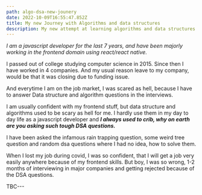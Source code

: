 ```yaml
---
path: algo-dsa-new-jounery
date: 2022-10-09T16:55:47.852Z
title: My new Journey with Algorithms and data structures
description: My new attempt at learning algorithms and data structures
---
```

*I am a javascript developer for the last 7 years, and have been majorly working in the frontend domain using react/react native.*

I﻿ passed out of college studying computer science in 2015. Since then I have worked in 4 companies. And my usual reason leave to my company, would be that it was closing due to funding issue.

A﻿nd everytime I am on the job market, I was scared as hell, because I have to answer Data structure and algorithm questions in the interviews.

I﻿ am usually confident with my frontend stuff, but data structure and algorithms used to be scary as hell for me. I hardly use them in my day to day life as a javascript developer and ***I always used to crib, why on earth are you asking such tough DSA questions.***

I﻿ have been asked the infamous rain trapping question, some weird tree question and random dsa questions where I had no idea, how to solve them.

W﻿hen I lost my job during covid, I was so confident, that I will get a job very easily anywhere because of my frontend skills. But boy, I was so wrong, 1-2 months of interviewing in major companies and getting rejected because of the DSA questions.

T﻿BC---